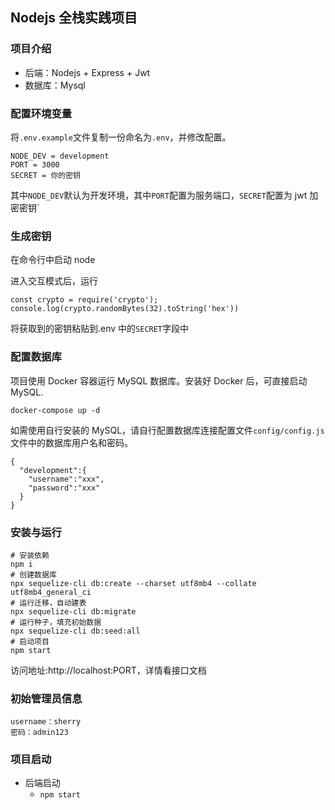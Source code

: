 ## Nodejs 全栈实践项目

### 项目介绍

- 后端：Nodejs + Express + Jwt
- 数据库：Mysql

### 配置环境变量

将`.env.example`文件复制一份命名为`.env`，并修改配置。

```
NODE_DEV = development
PORT = 3000
SECRET = 你的密钥
```

其中`NODE_DEV`默认为开发环境，其中`PORT`配置为服务端口，`SECRET`配置为 jwt 加密密钥`

### 生成密钥

在命令行中启动 node

进入交互模式后，运行

```
const crypto = require('crypto');
console.log(crypto.randomBytes(32).toString('hex'))

```

将获取到的密钥粘贴到.env 中的`SECRET`字段中

### 配置数据库

项目使用 Docker 容器运行 MySQL 数据库。安装好 Docker 后，可直接启动 MySQL.

```
docker-compose up -d
```

如需使用自行安装的 MySQL，请自行配置数据库连接配置文件`config/config.js`文件中的数据库用户名和密码。

```
{
  "development":{
    "username":"xxx",
    "password":"xxx"
  }
}
```

### 安装与运行

```
# 安装依赖
npm i
# 创建数据库
npx sequelize-cli db:create --charset utf8mb4 --collate utf8mb4_general_ci
# 运行迁移，自动建表
npx sequelize-cli db:migrate
# 运行种子，填充初始数据
npx sequelize-cli db:seed:all
# 启动项目
npm start
```

访问地址:http://localhost:PORT，详情看接口文档

### 初始管理员信息

```
username：sherry
密码：admin123
```

### 项目启动

- 后端启动
  - `npm start`

###
